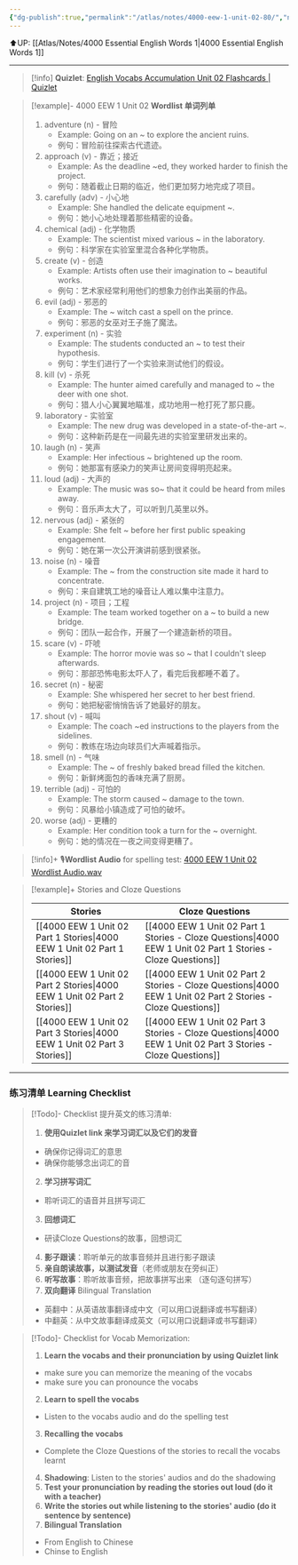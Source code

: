 ```yaml
---
{"dg-publish":true,"permalink":"/atlas/notes/4000-eew-1-unit-02-80/","noteIcon":""}
---
```


⬆️UP: [[Atlas/Notes/4000 Essential English Words 1\|4000 Essential English Words 1]]

---
> [!info] **Quizlet**: [English Vocabs Accumulation Unit 02 Flashcards | Quizlet](https://quizlet.com/907791031/english-vocabs-400-1000-set-02-flash-cards/?i=1vbzw5&x=1jqt)

> [!example]- 4000 EEW 1 Unit 02 **Wordlist 单词列单**
> 1. adventure (n) - 冒险
>     - Example: Going on an ~ to explore the ancient ruins.
>     - 例句：冒险前往探索古代遗迹。
> 2. approach (v) - 靠近；接近
>     - Example: As the deadline ~ed, they worked harder to finish the project.
>     - 例句：随着截止日期的临近，他们更加努力地完成了项目。
> 3. carefully (adv) - 小心地
>     - Example: She handled the delicate equipment ~.
>     - 例句：她小心地处理着那些精密的设备。
> 4. chemical (adj) - 化学物质
>     - Example: The scientist mixed various ~ in the laboratory.
>     - 例句：科学家在实验室里混合各种化学物质。
> 5. create (v) - 创造
>     - Example: Artists often use their imagination to ~ beautiful works.
>     - 例句：艺术家经常利用他们的想象力创作出美丽的作品。
> 6. evil (adj) - 邪恶的
>     - Example: The ~ witch cast a spell on the prince.
>     - 例句：邪恶的女巫对王子施了魔法。
> 7. experiment (n) - 实验
>     - Example: The students conducted an ~ to test their hypothesis.
>     - 例句：学生们进行了一个实验来测试他们的假设。
> 8. kill (v) - 杀死
>     - Example: The hunter aimed carefully and managed to ~ the deer with one shot.
>     - 例句：猎人小心翼翼地瞄准，成功地用一枪打死了那只鹿。
> 9. laboratory - 实验室
>     - Example: The new drug was developed in a state-of-the-art ~.
>     - 例句：这种新药是在一间最先进的实验室里研发出来的。
> 10. laugh (n) - 笑声
>     - Example: Her infectious ~ brightened up the room.
>     - 例句：她那富有感染力的笑声让房间变得明亮起来。
> 11. loud (adj) - 大声的
>     - Example: The music was so~ that it could be heard from miles away.
>     - 例句：音乐声太大了，可以听到几英里以外。
> 12. nervous (adj) - 紧张的
>     - Example: She felt ~ before her first public speaking engagement.
>     - 例句：她在第一次公开演讲前感到很紧张。
> 13. noise (n) - 噪音
>     - Example: The ~ from the construction site made it hard to concentrate.
>     - 例句：来自建筑工地的噪音让人难以集中注意力。
> 14. project (n) - 项目；工程
>     - Example: The team worked together on a ~ to build a new bridge.
>     - 例句：团队一起合作，开展了一个建造新桥的项目。
> 15. scare (v) - 吓唬
>     - Example: The horror movie was so ~ that I couldn't sleep afterwards.
>     - 例句：那部恐怖电影太吓人了，看完后我都睡不着了。
> 16. secret (n) - 秘密
>     - Example: She whispered her secret to her best friend.
>     - 例句：她把秘密悄悄告诉了她最好的朋友。
> 17. shout (v) - 喊叫
>     - Example: The coach ~ed instructions to the players from the sidelines.
>     - 例句：教练在场边向球员们大声喊着指示。
> 18. smell (n) - 气味
>     - Example: The ~ of freshly baked bread filled the kitchen.
>     - 例句：新鲜烤面包的香味充满了厨房。
> 19. terrible (adj) - 可怕的
>     - Example: The storm caused ~ damage to the town.
>     - 例句：风暴给小镇造成了可怕的破坏。
> 20. worse (adj) - 更糟的
>     - Example: Her condition took a turn for the ~ overnight.
>     - 例句：她的情况在一夜之间变得更糟了。


> [!info]+ 🎙️**Wordlist Audio** for spelling test: [4000 EEW 1 Unit 02 Wordlist Audio.wav]()

> [!example]+ Stories and Cloze Questions
> 
> | Stories                               | Cloze Questions                                         |
> | ------------------------------------- | ------------------------------------------------------- |
>| [[4000 EEW 1 Unit 02 Part 1 Stories\|4000 EEW 1 Unit 02 Part 1 Stories]] | [[4000 EEW 1 Unit 02 Part 1 Stories - Cloze Questions\|4000 EEW 1 Unit 02 Part 1 Stories - Cloze Questions]] |
> | [[4000 EEW 1 Unit 02 Part 2 Stories\|4000 EEW 1 Unit 02 Part 2 Stories]] | [[4000 EEW 1 Unit 02 Part 2 Stories - Cloze Questions\|4000 EEW 1 Unit 02 Part 2 Stories - Cloze Questions]] |
> | [[4000 EEW 1 Unit 02 Part 3 Stories\|4000 EEW 1 Unit 02 Part 3 Stories]] | [[4000 EEW 1 Unit 02 Part 3 Stories - Cloze Questions\|4000 EEW 1 Unit 02 Part 3 Stories - Cloze Questions]] |


---
### 练习清单 Learning Checklist

> [!Todo]- Checklist 提升英文的练习清单:
> 1. **使用Quizlet link 来学习词汇以及它们的发音** 
>	- 确保你记得词汇的意思 
>	- 确保你能够念出词汇的音 
> 2. **学习拼写词汇** 
>	- 聆听词汇的语音并且拼写词汇 
> 3. **回想词汇**
>	- 研读Cloze Questions的故事，回想词汇 
> 4. **影子跟读**：聆听单元的故事音频并且进行影子跟读 
> 5. **亲自朗读故事，以测试发音**（老师或朋友在旁纠正）
> 6. **听写故事**：聆听故事音频，把故事拼写出来 （逐句逐句拼写）
> 7. **双向翻译** Bilingual Translation 
>	- 英翻中：从英语故事翻译成中文（可以用口说翻译或书写翻译）
>	- 中翻英：从中文故事翻译成英文（可以用口说翻译或书写翻译）

> [!Todo]- Checklist for Vocab Memorization:
> 
> 1. **Learn the vocabs and their pronunciation by using Quizlet link**
>	- make sure you can memorize the meaning of the vocabs
>	- make sure you can pronounce the vocabs
> 2. **Learn to spell the vocabs**
>	- Listen to the vocabs audio and do the spelling test
> 3. **Recalling the vocabs**
>	- Complete the Cloze Questions of the stories to recall the vocabs learnt
> 4. **Shadowing**: Listen to the stories' audios and do the shadowing
> 5. **Test your pronunciation by reading the stories out loud (do it with a teacher)**
> 6. **Write the stories out while listening to the stories' audio (do it sentence by sentence)**
> 7. **Bilingual Translation** 
> 	- From English to Chinese
> 	- Chinse to English
